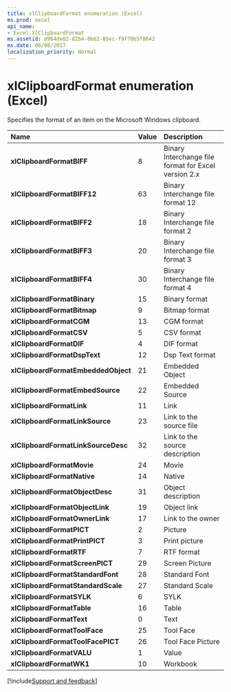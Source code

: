 ```yaml
---
title: xlClipboardFormat enumeration (Excel)
ms.prod: excel
api_name:
- Excel.XlClipboardFormat
ms.assetid: d964de02-d2b4-0b62-85ec-f9f70b5f8642
ms.date: 06/08/2017
localization_priority: Normal
---
```



# xlClipboardFormat enumeration (Excel)

Specifies the format of an item on the Microsoft Windows clipboard.



|Name|Value|Description|
|:-----|:-----|:-----|
| **xlClipboardFormatBIFF**|8|Binary Interchange file format for Excel version 2.x|
| **xlClipboardFormatBIFF12**|63|Binary Interchange file format 12|
| **xlClipboardFormatBIFF2**|18|Binary Interchange file format 2|
| **xlClipboardFormatBIFF3**|20|Binary Interchange file format 3|
| **xlClipboardFormatBIFF4**|30|Binary Interchange file format 4|
| **xlClipboardFormatBinary**|15|Binary format|
| **xlClipboardFormatBitmap**|9|Bitmap format|
| **xlClipboardFormatCGM**|13|CGM format|
| **xlClipboardFormatCSV**|5|CSV format|
| **xlClipboardFormatDIF**|4|DIF format|
| **xlClipboardFormatDspText**|12|Dsp Text format|
| **xlClipboardFormatEmbeddedObject**|21|Embedded Object|
| **xlClipboardFormatEmbedSource**|22|Embedded Source|
| **xlClipboardFormatLink**|11|Link|
| **xlClipboardFormatLinkSource**|23|Link to the source file|
| **xlClipboardFormatLinkSourceDesc**|32|Link to the source description|
| **xlClipboardFormatMovie**|24|Movie|
| **xlClipboardFormatNative**|14|Native|
| **xlClipboardFormatObjectDesc**|31|Object description|
| **xlClipboardFormatObjectLink**|19|Object link|
| **xlClipboardFormatOwnerLink**|17|Link to the owner|
| **xlClipboardFormatPICT**|2|Picture|
| **xlClipboardFormatPrintPICT**|3|Print picture|
| **xlClipboardFormatRTF**|7|RTF format|
| **xlClipboardFormatScreenPICT**|29|Screen Picture|
| **xlClipboardFormatStandardFont**|28|Standard Font|
| **xlClipboardFormatStandardScale**|27|Standard Scale|
| **xlClipboardFormatSYLK**|6|SYLK|
| **xlClipboardFormatTable**|16|Table|
| **xlClipboardFormatText**|0|Text|
| **xlClipboardFormatToolFace**|25|Tool Face|
| **xlClipboardFormatToolFacePICT**|26|Tool Face Picture|
| **xlClipboardFormatVALU**|1|Value|
| **xlClipboardFormatWK1**|10|Workbook|

[!include[Support and feedback](~/includes/feedback-boilerplate.md)]